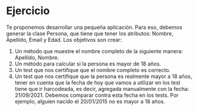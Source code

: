 # Ejercicio
Te proponemos desarrollar una pequeña aplicación. Para eso, debemos generar la clase Persona, que tiene que tener los atributos: Nombre, Apellido, Email y Edad. Los objetivos son crear:

1. Un método que muestre el nombre completo de la siguiente manera: Apellido, Nombre. 
2. Un método para calcular si la persona es mayor de 18 años.
3. Un test que nos certifique que el nombre completo es correcto.
4. Un test que nos certifique que la persona es realmente mayor a 18 años, tener en cuenta que la fecha de hoy que vamos a utilizar en los test tiene que ir harcodeada, es decir, agregada manualmente con la fecha: 21/09/2021. Debemos comparar contra esta fecha en los tests. Por ejemplo, alguien nacido el 20/01/2015 no es mayor a 18 años.